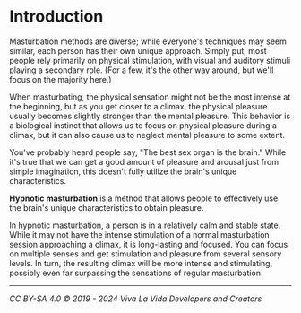 # Introduction

Masturbation methods are diverse; while everyone's techniques may seem similar, each person has their own unique approach. Simply put, most people rely primarily on physical stimulation, with visual and auditory stimuli playing a secondary role. (For a few, it's the other way around, but we'll focus on the majority here.)

When masturbating, the physical sensation might not be the most intense at the beginning, but as you get closer to a climax, the physical pleasure usually becomes slightly stronger than the mental pleasure. This behavior is a biological instinct that allows us to focus on physical pleasure during a climax, but it can also cause us to neglect mental pleasure to some extent.

You've probably heard people say, "The best sex organ is the brain." While it's true that we can get a good amount of pleasure and arousal just from simple imagination, this doesn't fully utilize the brain's unique characteristics.

**Hypnotic masturbation** is a method that allows people to effectively use the brain's unique characteristics to obtain pleasure.

In hypnotic masturbation, a person is in a relatively calm and stable state. While it may not have the intense stimulation of a normal masturbation session approaching a climax, it is long-lasting and focused. You can focus on multiple senses and get stimulation and pleasure from several sensory levels. In turn, the resulting climax will be more intense and stimulating, possibly even far surpassing the sensations of regular masturbation.

---

*CC BY-SA 4.0 © 2019 - 2024 Viva La Vida Developers and Creators*